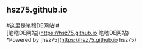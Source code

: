 ﻿## hsz75.github.io ##
#这里是笔稽DE网站!#
<br>
[笔稽DE网站](https://hsz75.github.io 笔稽DE网站)
<br>
*Powered&nbsp;by&nbsp;[hsz75](https://hsz75.github.io hsz75)
